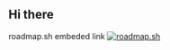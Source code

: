 ## Hi there

roadmap.sh embeded link
<a href="https://roadmap.sh"><img src="https://roadmap.sh/card/tall/6776242e70129741a8a6bb47?variant=dark" alt="roadmap.sh"/></a>

<!--
**adiancodes/adiancodes** is a ✨ _special_ ✨ repository because its `README.md` (this file) appears on your GitHub profile.

Here are some ideas to get you started:

- 🔭 I’m currently working on ...
- 🌱 I’m currently learning ...
- 👯 I’m looking to collaborate on ...
- 🤔 I’m looking for help with ...
- 💬 Ask me about ...
- 📫 How to reach me: ...
- 😄 Pronouns: ...
- ⚡ Fun fact: ...
-->
